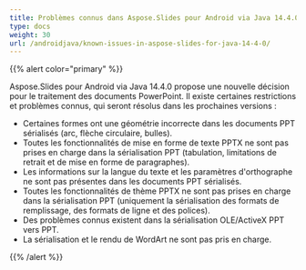 ```yaml
---
title: Problèmes connus dans Aspose.Slides pour Android via Java 14.4.0
type: docs
weight: 30
url: /androidjava/known-issues-in-aspose-slides-for-java-14-4-0/
---
```


{{% alert color="primary" %}} 

Aspose.Slides pour Android via Java 14.4.0 propose une nouvelle décision pour le traitement des documents PowerPoint. Il existe certaines restrictions et problèmes connus, qui seront résolus dans les prochaines versions :

- Certaines formes ont une géométrie incorrecte dans les documents PPT sérialisés (arc, flèche circulaire, bulles).
- Toutes les fonctionnalités de mise en forme de texte PPTX ne sont pas prises en charge dans la sérialisation PPT (tabulation, limitations de retrait et de mise en forme de paragraphes).
- Les informations sur la langue du texte et les paramètres d'orthographe ne sont pas présentes dans les documents PPT sérialisés.
- Toutes les fonctionnalités de thème PPTX ne sont pas prises en charge dans la sérialisation PPT (uniquement la sérialisation des formats de remplissage, des formats de ligne et des polices).
- Des problèmes connus existent dans la sérialisation OLE/ActiveX PPT vers PPT.
- La sérialisation et le rendu de WordArt ne sont pas pris en charge.

{{% /alert %}}